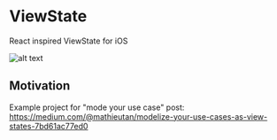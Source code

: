 # ViewState
React inspired ViewState for iOS

![alt text](https://github.com/taiyungo/ViewState/blob/master/viewstate.png)

## Motivation

Example project for "mode your use case" post: https://medium.com/@mathieutan/modelize-your-use-cases-as-view-states-7bd61ac77ed0
